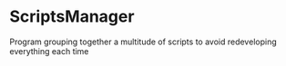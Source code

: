 # ScriptsManager
Program grouping together a multitude of scripts to avoid redeveloping everything each time
